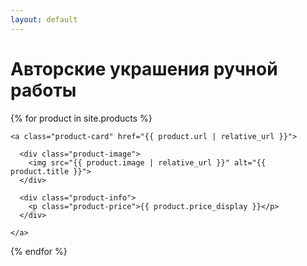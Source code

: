 ```yaml
---
layout: default
---
```


<h1 class="page-title">Авторские украшения ручной работы</h1>
<div class="product-grid">

  {% for product in site.products %}

    <a class="product-card" href="{{ product.url | relative_url }}">
      
      <div class="product-image">
        <img src="{{ product.image | relative_url }}" alt="{{ product.title }}">
      </div>

      <div class="product-info">
        <p class="product-price">{{ product.price_display }}</p>
      </div>

    </a>

  {% endfor %}

</div>